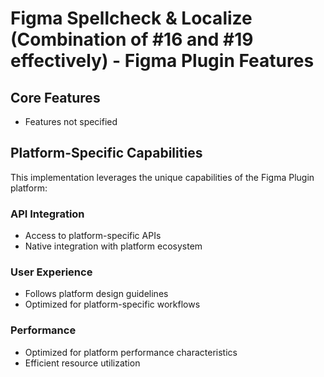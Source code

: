 # Figma Spellcheck & Localize (Combination of #16 and #19 effectively) - Figma Plugin Features

## Core Features
- Features not specified

## Platform-Specific Capabilities
This implementation leverages the unique capabilities of the Figma Plugin platform:

### API Integration
- Access to platform-specific APIs
- Native integration with platform ecosystem

### User Experience
- Follows platform design guidelines
- Optimized for platform-specific workflows

### Performance
- Optimized for platform performance characteristics
- Efficient resource utilization
